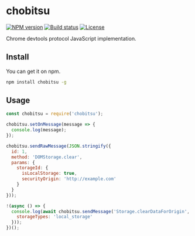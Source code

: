 # chobitsu

[![NPM version][npm-image]][npm-url]
[![Build status][travis-image]][travis-url]
[![License][license-image]][npm-url]

[npm-image]: https://img.shields.io/npm/v/chobitsu.svg
[npm-url]: https://npmjs.org/package/chobitsu
[travis-image]: https://img.shields.io/travis/liriliri/chobitsu.svg
[travis-url]: https://travis-ci.org/liriliri/chobitsu
[license-image]: https://img.shields.io/npm/l/chobitsu.svg

Chrome devtools protocol JavaScript implementation.

## Install

You can get it on npm.

```bash
npm install chobitsu -g
```

## Usage

```javascript
const chobitsu = require('chobitsu');

chobitsu.setOnMessage(message => {
  console.log(message);
});

chobitsu.sendRawMessage(JSON.stringify({
  id: 1,  
  method: 'DOMStorage.clear',
  params: {
    storageId: {
      isLocalStorage: true,
      securityOrigin: 'http://example.com'
    }
  }
}));

!(async () => {
  console.log(await chobitsu.sendMessage('Storage.clearDataForOrigin', {
    storageTypes: 'local_storage'
  }));
})();
```